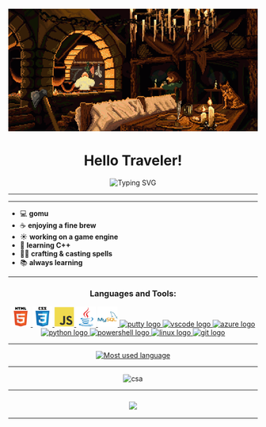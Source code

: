 ![Github Banner](tavern.gif)
<h1 align="center">Hello Traveler!</h1>

<!-- Typing SVG -->
<div align="center">
  <img src="https://readme-typing-svg.herokuapp.com?font=Fira+Code&weight=500&size=25&pause=1000&color=0FC937&center=true&width=435&lines="Come+Take+a+Seat+at+the+Tavern!" alt="Typing SVG" />
</div>

<hr>

<!-- <h1 align="left">hello traveler, come take a seat at the tavern</h1> -->

---

- 💻 **gomu**
- ☕️ **enjoying a fine brew**
- ☀️ **working on a game engine**
- 🌛 **learning C++**
- 🧙‍♂️ **crafting & casting spells**
- 📚 **always learning**

---

<h3 align="center">Languages and Tools:</h3>
<p align="center"> 
<a href="https://www.w3.org/html/" target="_blank"><img src="https://raw.githubusercontent.com/devicons/devicon/master/icons/html5/html5-original-wordmark.svg" alt="html5" width="40" height="40"/> </a><a href="https://www.w3schools.com/css/" target="_blank"> <img src="https://raw.githubusercontent.com/devicons/devicon/master/icons/css3/css3-original-wordmark.svg" alt="css3" width="40" height="40"/> </a><a href="https://developer.mozilla.org/en-US/docs/Web/JavaScript" target="_blank"> <img src="https://raw.githubusercontent.com/devicons/devicon/master/icons/javascript/javascript-original.svg" alt="javascript" width="40" height="40"/> </a><a href="https://www.java.com" target="_blank"> <img src="https://raw.githubusercontent.com/devicons/devicon/master/icons/java/java-original.svg" alt="java" width="40" height="40"/> </a><a href="https://spring.io/" target="_blank"> <img src="https://raw.githubusercontent.com/devicons/devicon/master/icons/mysql/mysql-original-wordmark.svg" alt="mysql" width="40" height="40"/>
<img src="https://cdn.jsdelivr.net/gh/devicons/devicon/icons/putty/putty-original.svg" height="40" alt="putty logo"  />
<img src="https://cdn.jsdelivr.net/gh/devicons/devicon/icons/vscode/vscode-original.svg" height="40" alt="vscode logo"  />
<img src="https://cdn.jsdelivr.net/gh/devicons/devicon/icons/azure/azure-original.svg" height="40" alt="azure logo"  />
<img src="https://cdn.jsdelivr.net/gh/devicons/devicon/icons/python/python-original.svg" height="40" alt="python logo"  />
<img src="https://skillicons.dev/icons?i=powershell" height="40" alt="powershell logo"  />
<!-- <img src="https://skillicons.dev/icons?i=wordpress" height="40" alt="wordpress logo"  /> -->
<img src="https://skillicons.dev/icons?i=linux" height="40" alt="linux logo"  />
<img src="https://cdn.jsdelivr.net/gh/devicons/devicon/icons/git/git-original.svg" height="40" alt="git logo"  />
</a></a></p>

---

[comment]: <> (<p><img align="center" src="https://github-readme-stats.vercel.app/api/top-langs?username=gomuscript&theme=solarized-dark&show_icons=true&locale=en&layout=compact" alt="gomu" /></p>)

[comment]: <> (![gomu's github stats]&#40;https://github-readme-stats.vercel.app/api?username=gomuscript&show_icons=true&theme=solarized-dark&#41; )

<p align="center"><a href="https://github.com/anuraghazra/github-readme-stats">
  <img width="425px" src="https://github-readme-stats.vercel.app/api/top-langs/?username=gomuscript&theme=solarized-dark&show_icons=true&locale=en&layout=compact" alt="Most used language">
 </a></p>

---

<!-- <p align="center"><a href="https://github.com/anuraghazra/convoychat">
  <img width="425px" src="https://github-readme-stats.vercel.app/api?username=csgol&theme=solarized-dark&show_icons=true&locale=en&layout=compact">
</a></p> -->

<!----- -->

[comment]: <> (<p>&nbsp;<img align="center" src="https://github-readme-stats.vercel.app/api?username=gomuscript&show_icons=true&locale=en" alt="csa" /></p>)

<p align="center"><img align="center" src="https://github-readme-streak-stats.herokuapp.com/?user=gomuscript&theme=solarized-dark&hide_border=true" alt="csa" /></p> 

---

###

<!-- Visitor count -->
<div align="center">
  <img src="https://profile-counter.glitch.me/gomuscript/count.svg?"  />
</div>

---
